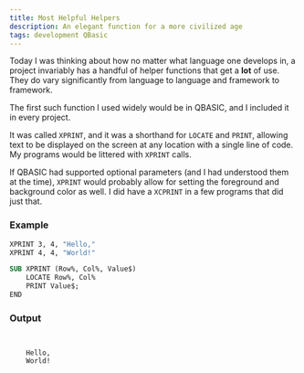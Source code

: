 ```yaml
---
title: Most Helpful Helpers
description: An elegant function for a more civilized age
tags: development QBasic
---
```


Today I was thinking about how no matter what language one develops in, a project invariably has a handful of helper functions that get a **lot** of use. They do vary significantly from language to language and framework to framework.

<!--more-->

The first such function I used widely would be in QBASIC, and I included it in every project.

It was called `XPRINT`, and it was a shorthand for `LOCATE` and `PRINT`, allowing text to be displayed on the screen at any location with a single line of code. My programs would be littered with `XPRINT` calls.

If QBASIC had supported optional parameters (and I had understood them at the time), `XPRINT` would probably allow for setting the foreground and background color as well. I did have a `XCPRINT` in a few programs that did just that.

### Example

```vb
XPRINT 3, 4, "Hello,"
XPRINT 4, 4, "World!"

SUB XPRINT (Row%, Col%, Value$)
    LOCATE Row%, Col%
    PRINT Value$;
END
```
### Output

```


    Hello,
    World!
```
